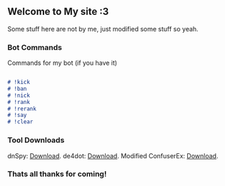 ## Welcome to My site :3

Some stuff here are not by me, just modified some stuff so yeah.

### Bot Commands

Commands for my bot (if you have it)
```markdown

# !kick
# !ban
# !nick
# !rank
# !rerank
# !say
# !clear
```
### Tool Downloads
dnSpy: [Download](https://github.com/0xd4d/dnSpy/releases/).
de4dot: [Download](https://ci.appveyor.com/project/0xd4d/de4dot/branch/master/artifacts).
Modified ConfuserEx: [Download](https://anonfiles.com/I0U8Tas2n4/EternalFuscator_rar).
### Thats all thanks for coming!
